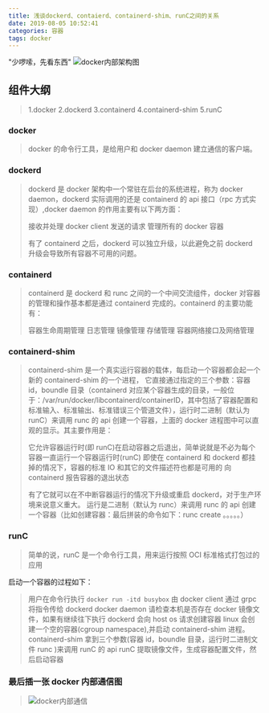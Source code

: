 ```yaml
---
title: 浅谈dockerd、contaierd、containerd-shim、runC之间的关系
date: 2019-08-05 10:52:41
categories: 容器
tags: docker
---
```


"少啰嗦，先看东西"
![docker内部架构图](https://tva1.sinaimg.cn/large/006y8mN6gy1g864obry93j318c0ieaet.jpg)

## 组件大纲

> 1.docker
> 2.dockerd
> 3.containerd
> 4.containerd-shim
> 5.runC

### docker

> docker 的命令行工具，是给用户和 docker daemon 建立通信的客户端。

### dockerd

> dockerd 是 docker 架构中一个常驻在后台的系统进程，称为 docker daemon，dockerd 实际调用的还是 containerd 的 api 接口（rpc 方式实现）,docker daemon 的作用主要有以下两方面：
>
> 接收并处理 docker client 发送的请求
> 管理所有的 docker 容器
>
> 有了 containerd 之后，dockerd 可以独立升级，以此避免之前 dockerd 升级会导致所有容器不可用的问题。

### containerd

> containerd 是 dockerd 和 runc 之间的一个中间交流组件，docker 对容器的管理和操作基本都是通过 containerd 完成的。containerd 的主要功能有：
>
> 容器生命周期管理
> 日志管理
> 镜像管理
> 存储管理
> 容器网络接口及网络管理

### containerd-shim

> containerd-shim 是一个真实运行容器的载体，每启动一个容器都会起一个新的 containerd-shim 的一个进程， 它直接通过指定的三个参数：容器 id，boundle 目录（containerd 对应某个容器生成的目录，一般位于：/var/run/docker/libcontainerd/containerID，其中包括了容器配置和标准输入、标准输出、标准错误三个管道文件），运行时二进制（默认为 runC）来调用 runc 的 api 创建一个容器，上面的 docker 进程图中可以直观的显示。其主要作用是：
>
> 它允许容器运行时(即 runC)在启动容器之后退出，简单说就是不必为每个容器一直运行一个容器运行时(runC)
> 即使在 containerd 和 dockerd 都挂掉的情况下，容器的标准 IO 和其它的文件描述符也都是可用的
> 向 containerd 报告容器的退出状态
>
> 有了它就可以在不中断容器运行的情况下升级或重启 dockerd，对于生产环境来说意义重大。
> 运行是二进制（默认为 runc）来调用 runc 的 api 创建一个容器（比如创建容器：最后拼装的命令如下：runc create 。。。。。）

### runC

> 简单的说，runC 是一个命令行工具，用来运行按照 OCI 标准格式打包过的应用

启动一个容器的过程如下：

> 用户在命令行执行 `docker run -itd busybox` 由 docker client 通过 grpc 将指令传给 dockerd
> docker daemon 请检查本机是否存在 docker 镜像文件，如果有继续往下执行
> dockerd 会向 host os 请求创建容器
> linux 会创建一个空的容器(cgroup namespace),并启动 containerd-shim 进程。
> containerd-shim 拿到三个参数(容器 id，boundle 目录，运行时二进制文件 runc )来调用 runC 的 api
> runC 提取镜像文件，生成容器配置文件，然后启动容器

### 最后插一张 docker 内部通信图

> ![docker内部通信](https://tva1.sinaimg.cn/large/006y8mN6gy1g864od01lxj31560l2tbe.jpg)
